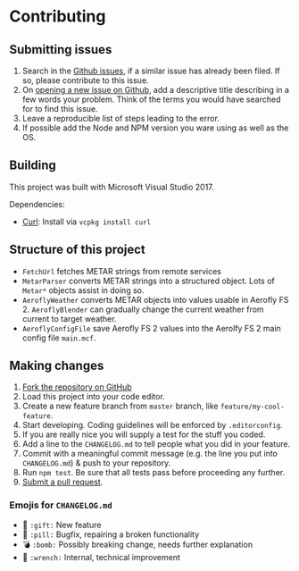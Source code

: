 Contributing
============

Submitting issues
-----------------

1. Search in the [Github issues](https://github.com/fboes/aerofly-weather-cpp), if a similar issue has already been filed. If so, please contribute to this issue.
2. On [opening a new issue on Github](https://github.com/fboes/aerofly-weather-cpp), add a descriptive title describing in a few words your problem. Think of the terms you would have searched for to find this issue.
3. Leave a reproducible list of steps leading to the error.
4. If possible add the Node and NPM version you ware using as well as the OS.

Building
--------

This project was built with Microsoft Visual Studio 2017.

Dependencies:

* [Curl](https://curl.haxx.se/): Install via `vcpkg install curl`

Structure of this project
-------------------------

* `FetchUrl` fetches METAR strings from remote services
* `MetarParser` converts METAR strings into a structured object. Lots of `Metar*` objects assist in doing so.
* `AeroflyWeather` converts METAR objects into values usable in Aerofly FS 2. `AeroflyBlender` can gradually change the current weather from current to target weather.
* `AeroflyConfigFile` save Aerofly FS 2 values into the Aerolfy FS 2 main config file `main.mcf`.

Making changes
--------------

1. [Fork the repository on GitHub](https://help.github.com/articles/fork-a-repo/)
2. Load this project into your code editor.
3. Create a new feature branch from `master` branch, like `feature/my-cool-feature`.
4. Start developing. Coding guidelines will be enforced by `.editorconfig`.
5. If you are really nice you will supply a test for the stuff you coded.
5. Add a line to the `CHANGELOG.md` to tell people what you did in your feature.
6. Commit with a meaningful commit message (e.g. the line you put into `CHANGELOG.md`) & push to your repository.
7. Run `npm test`. Be sure that all tests pass before proceeding any further.
8. [Submit a pull request](https://help.github.com/articles/about-pull-requests/).

### Emojis for `CHANGELOG.md`

* 🎁 `:gift:` New feature
* 💊 `:pill:` Bugfix, repairing a broken functionality
* 💣 `:bomb:` Possibly breaking change, needs further explanation
* 🔧 `:wrench:` Internal, technical improvement
